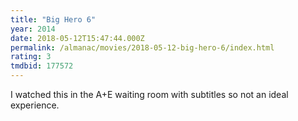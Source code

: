 ```yaml
---
title: "Big Hero 6"
year: 2014
date: 2018-05-12T15:47:44.000Z
permalink: /almanac/movies/2018-05-12-big-hero-6/index.html
rating: 3
tmdbid: 177572
---
```


I watched this in the A+E waiting room with subtitles so not an ideal experience.